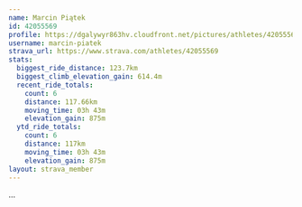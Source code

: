 ```yaml
---
name: Marcin Piątek
id: 42055569
profile: https://dgalywyr863hv.cloudfront.net/pictures/athletes/42055569/12602382/1/large.jpg
username: marcin-piatek
strava_url: https://www.strava.com/athletes/42055569
stats:
  biggest_ride_distance: 123.7km
  biggest_climb_elevation_gain: 614.4m
  recent_ride_totals:
    count: 6
    distance: 117.66km
    moving_time: 03h 43m
    elevation_gain: 875m
  ytd_ride_totals:
    count: 6
    distance: 117km
    moving_time: 03h 43m
    elevation_gain: 875m
layout: strava_member
--- 
```

...
